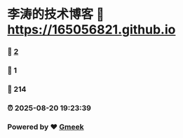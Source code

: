 # 李涛的技术博客 :link: https://165056821.github.io 
### :page_facing_up: [2](https://165056821.github.io/tag.html) 
### :speech_balloon: 1 
### :hibiscus: 214 
### :alarm_clock: 2025-08-20 19:23:39 
### Powered by :heart: [Gmeek](https://github.com/Meekdai/Gmeek)
